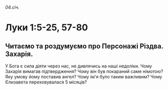 
_04.січ._

# Луки 1:5-25, 57-80

## Читаємо та роздумуємо про Персонажі Різдва. Захарія. 
У Бога є сила діяти через нас, не дивлячись на наші недоліки.
Чому Захарія вимагав підтвердження? Чому він був покараний саме німотою? Яку умову йому поставив ангел? Чому ім'я було таким важливим?
Чому Єлизавета переховувалася 5 місяців?

